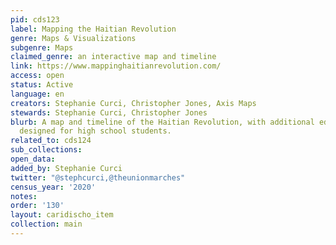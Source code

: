 ```yaml
---
pid: cds123
label: Mapping the Haitian Revolution
genre: Maps & Visualizations
subgenre: Maps
claimed_genre: an interactive map and timeline
link: https://www.mappinghaitianrevolution.com/
access: open
status: Active
language: en
creators: Stephanie Curci, Christopher Jones, Axis Maps
stewards: Stephanie Curci, Christopher Jones
blurb: A map and timeline of the Haitian Revolution, with additional educational resources
  designed for high school students.
related_to: cds124
sub_collections:
open_data:
added_by: Stephanie Curci
twitter: "@stephcurci,@theunionmarches"
census_year: '2020'
notes:
order: '130'
layout: caridischo_item
collection: main
---
```


